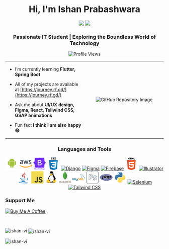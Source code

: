 <h1 align="center">Hi, I'm Ishan Prabashwara</h1>

<p align="center">
  <img src="https://avatars.githubusercontent.com/u/1109?v=4" width="150" />
  <img src="https://raw.githubusercontent.com/7oSkaaa/7oSkaaa/refs/heads/main/Images/about_me.gif" width="150" />
</p>

<h3 align="center">Passionate IT Student | Exploring the Boundless World of Technology</h3>

<p align="center">
  <img src="https://komarev.com/ghpvc/?username=ishan-vi&label=Profile%20views&color=0e75b6&style=flat" alt="Profile Views"/>
</p>

<div align="center">
  <table width="100%">
  <tr>
    <td valign="top" width="50%">
      
- I’m currently learning **Flutter, Spring Boot**

- All of my projects are available at [https://journey.rf.gd/](https://journey.rf.gd/)

- Ask me about **UI/UX design, Figma, React, Tailwind CSS, GSAP animations**

- Fun fact **I think I am also happy 😄**
    </td>
    <td align="center" width="50%">
      <img src="https://repository-images.githubusercontent.com/588181932/e36ec678-7984-4cdd-8e4c-a3932772ff8e" alt="GitHub Repository Image" height="150">
    </td>
  </tr>
</table>
</div>

<h3 align="center">Languages and Tools</h3>
<p align="center">
  <a href="https://developer.android.com" target="_blank" rel="noreferrer"><img src="https://raw.githubusercontent.com/devicons/devicon/master/icons/android/android-original-wordmark.svg" alt="Android" width="40" height="40"/></a>
  <a href="https://aws.amazon.com" target="_blank" rel="noreferrer"><img src="https://raw.githubusercontent.com/devicons/devicon/master/icons/amazonwebservices/amazonwebservices-original-wordmark.svg" alt="AWS" width="40" height="40"/></a>
  <a href="https://getbootstrap.com" target="_blank" rel="noreferrer"><img src="https://raw.githubusercontent.com/devicons/devicon/master/icons/bootstrap/bootstrap-plain-wordmark.svg" alt="Bootstrap" width="40" height="40"/></a>
  <a href="https://www.w3schools.com/css/" target="_blank" rel="noreferrer"><img src="https://raw.githubusercontent.com/devicons/devicon/master/icons/css3/css3-original-wordmark.svg" alt="CSS3" width="40" height="40"/></a>
  <a href="https://www.djangoproject.com/" target="_blank" rel="noreferrer"><img src="https://cdn.worldvectorlogo.com/logos/django.svg" alt="Django" width="40" height="40"/></a>
  <a href="https://www.figma.com/" target="_blank" rel="noreferrer"><img src="https://www.vectorlogo.zone/logos/figma/figma-icon.svg" alt="Figma" width="40" height="40"/></a>
  <a href="https://firebase.google.com/" target="_blank" rel="noreferrer"><img src="https://www.vectorlogo.zone/logos/firebase/firebase-icon.svg" alt="Firebase" width="40" height="40"/></a>
  <a href="https://www.w3.org/html/" target="_blank" rel="noreferrer"><img src="https://raw.githubusercontent.com/devicons/devicon/master/icons/html5/html5-original-wordmark.svg" alt="HTML5" width="40" height="40"/></a>
  <a href="https://www.adobe.com/in/products/illustrator.html" target="_blank" rel="noreferrer"><img src="https://www.vectorlogo.zone/logos/adobe_illustrator/adobe_illustrator-icon.svg" alt="Illustrator" width="40" height="40"/></a>
  <a href="https://www.java.com" target="_blank" rel="noreferrer"><img src="https://raw.githubusercontent.com/devicons/devicon/master/icons/java/java-original.svg" alt="Java" width="40" height="40"/></a>
  <a href="https://developer.mozilla.org/en-US/docs/Web/JavaScript" target="_blank" rel="noreferrer"><img src="https://raw.githubusercontent.com/devicons/devicon/master/icons/javascript/javascript-original.svg" alt="JavaScript" width="40" height="40"/></a>
  <a href="https://www.linux.org/" target="_blank" rel="noreferrer"><img src="https://raw.githubusercontent.com/devicons/devicon/master/icons/linux/linux-original.svg" alt="Linux" width="40" height="40"/></a>
  <a href="https://www.mongodb.com/" target="_blank" rel="noreferrer"><img src="https://raw.githubusercontent.com/devicons/devicon/master/icons/mongodb/mongodb-original-wordmark.svg" alt="MongoDB" width="40" height="40"/></a>
  <a href="https://www.mysql.com/" target="_blank" rel="noreferrer"><img src="https://raw.githubusercontent.com/devicons/devicon/master/icons/mysql/mysql-original-wordmark.svg" alt="MySQL" width="40" height="40"/></a>
  <a href="https://www.photoshop.com/en" target="_blank" rel="noreferrer"><img src="https://raw.githubusercontent.com/devicons/devicon/master/icons/photoshop/photoshop-line.svg" alt="Photoshop" width="40" height="40"/></a>
  <a href="https://www.php.net" target="_blank" rel="noreferrer"><img src="https://raw.githubusercontent.com/devicons/devicon/master/icons/php/php-original.svg" alt="PHP" width="40" height="40"/></a>
  <a href="https://www.python.org" target="_blank" rel="noreferrer"><img src="https://raw.githubusercontent.com/devicons/devicon/master/icons/python/python-original.svg" alt="Python" width="40" height="40"/></a>
  <a href="https://www.selenium.dev" target="_blank" rel="noreferrer"><img src="https://raw.githubusercontent.com/detain/svg-logos/780f25886640cef088af994181646db2f6b1a3f8/svg/selenium-logo.svg" alt="Selenium" width="40" height="40"/></a>
  <a href="https://tailwindcss.com/" target="_blank" rel="noreferrer"><img src="https://www.vectorlogo.zone/logos/tailwindcss/tailwindcss-icon.svg" alt="Tailwind CSS" width="40" height="40"/></a>
</p>

<h3 align="left">Support Me</h3>
<p align="left">
  <a href="https://www.buymeacoffee.com/ishan_vi" target="_blank" rel="noreferrer">
    <img src="https://cdn.buymeacoffee.com/buttons/v2/default-yellow.png" alt="Buy Me A Coffee" height="50" width="210" />
  </a>
</p>

<br/>

<p>
  <img align="left" src="https://github-readme-stats.vercel.app/api/top-langs?username=ishan-vi&show_icons=true&locale=en&layout=compact&theme=dark" alt="ishan-vi" />
</p>

<p>
  &nbsp;<img align="center" src="https://github-readme-stats.vercel.app/api?username=ishan-vi&show_icons=true&locale=en&theme=dark" alt="ishan-vi" />
</p>

<p>
  <img align="center" src="https://github-readme-streak-stats.herokuapp.com/?user=ishan-vi&theme=dark" alt="ishan-vi" />
</p>
